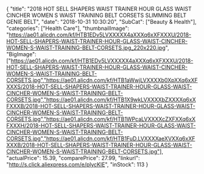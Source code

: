 {
	"title": "2018 HOT SELL SHAPERS WAIST TRAINER HOUR GLASS WAIST CINCHER WOMEN S WAIST TRAINING BELT CORSETS SLIMMING BELT GENIE BELT",
	"date": "2018-10-31 10:30:20",
	"SubCat": ["Beauty & Health"],
	"categories": ["Health Care"],
	"thumbnailImage": "https://ae01.alicdn.com/kf/HTB1EDv5LVXXXXX4aXXXq6xXFXXXU/2018-HOT-SELL-SHAPERS-WAIST-TRAINER-HOUR-GLASS-WAIST-CINCHER-WOMEN-S-WAIST-TRAINING-BELT-CORSETS.jpg_220x220.jpg",
	"BigImage": ["https://ae01.alicdn.com/kf/HTB1EDv5LVXXXXX4aXXXq6xXFXXXU/2018-HOT-SELL-SHAPERS-WAIST-TRAINER-HOUR-GLASS-WAIST-CINCHER-WOMEN-S-WAIST-TRAINING-BELT-CORSETS.jpg","https://ae01.alicdn.com/kf/HTB1aWwjLVXXXXb0XpXXq6xXFXXXS/2018-HOT-SELL-SHAPERS-WAIST-TRAINER-HOUR-GLASS-WAIST-CINCHER-WOMEN-S-WAIST-TRAINING-BELT-CORSETS.jpg","https://ae01.alicdn.com/kf/HTB1X9wkLVXXXXbZXXXXq6xXFXXXB/2018-HOT-SELL-SHAPERS-WAIST-TRAINER-HOUR-GLASS-WAIST-CINCHER-WOMEN-S-WAIST-TRAINING-BELT-CORSETS.jpg","https://ae01.alicdn.com/kf/HTB1WPcaLVXXXXcZXFXXq6xXFXXXH/2018-HOT-SELL-SHAPERS-WAIST-TRAINER-HOUR-GLASS-WAIST-CINCHER-WOMEN-S-WAIST-TRAINING-BELT-CORSETS.jpg","https://ae01.alicdn.com/kf/HTB1FuD.LVXXXXaeXVXXq6xXFXXXB/2018-HOT-SELL-SHAPERS-WAIST-TRAINER-HOUR-GLASS-WAIST-CINCHER-WOMEN-S-WAIST-TRAINING-BELT-CORSETS.jpg"],
	"actualPrice": 15.39,
	"comparePrice": 27.99,
	"linkurl": "http://s.click.aliexpress.com/e/plycKlE",
	"inStock": 113
}

